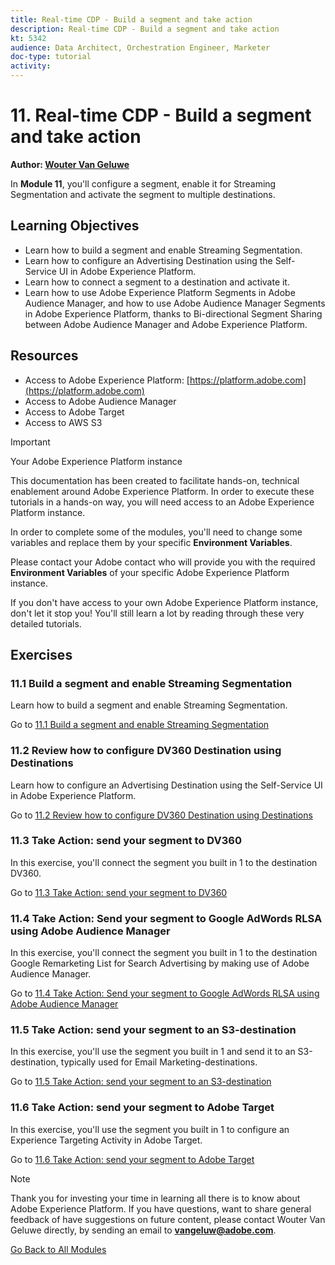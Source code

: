```yaml
---
title: Real-time CDP - Build a segment and take action
description: Real-time CDP - Build a segment and take action
kt: 5342
audience: Data Architect, Orchestration Engineer, Marketer
doc-type: tutorial
activity: 
---
```


# 11. Real-time CDP - Build a segment and take action

**Author: [Wouter Van Geluwe](https://www.linkedin.com/in/woutervangeluwe/)**

In **Module 11**, you'll configure a segment, enable it for Streaming Segmentation and activate the segment to multiple destinations.

## Learning Objectives

- Learn how to build a segment and enable Streaming Segmentation.
- Learn how to configure an Advertising Destination using the Self-Service UI in Adobe Experience Platform.
- Learn how to connect a segment to a destination and activate it.
- Learn how to use Adobe Experience Platform Segments in Adobe Audience Manager, and how to use Adobe Audience Manager Segments in Adobe Experience Platform, thanks to Bi-directional Segment Sharing between Adobe Audience Manager and Adobe Experience Platform.

## Resources

- Access to Adobe Experience Platform: [https://platform.adobe.com](https://platform.adobe.com)
- Access to Adobe Audience Manager
- Access to Adobe Target
- Access to AWS S3

>[!IMPORTANT]
>
>Your Adobe Experience Platform instance
>
>This documentation has been created to facilitate hands-on, technical enablement around Adobe Experience Platform. In order to execute these tutorials in a hands-on way, you will need access to an Adobe Experience Platform instance.
>
>In order to complete some of the modules, you'll need to change some variables and replace them by your specific **Environment Variables**. 
>
>Please contact your Adobe contact who will provide you with the required **Environment Variables** of your specific Adobe Experience Platform instance.
>
>If you don't have access to your own Adobe Experience Platform instance, don't let it stop you! You'll still learn a lot by reading through these very detailed tutorials.

## Exercises

### 11.1 Build a segment and enable Streaming Segmentation

Learn how to build a segment and enable Streaming Segmentation.

Go to [11.1 Build a segment and enable Streaming Segmentation](./ex1.md)

### 11.2 Review how to configure DV360 Destination using Destinations

Learn how to configure an Advertising Destination using the Self-Service UI in Adobe Experience Platform.

Go to [11.2 Review how to configure DV360 Destination using Destinations](./ex2.md)

### 11.3 Take Action: send your segment to DV360

In this exercise, you'll connect the segment you built in 1 to the destination DV360.

Go to [11.3 Take Action: send your segment to DV360](./ex3.md)

### 11.4 Take Action: Send your segment to Google AdWords RLSA using Adobe Audience Manager

In this exercise, you'll connect the segment you built in 1 to the destination Google Remarketing List for Search Advertising by making use of Adobe Audience Manager.

Go to [11.4 Take Action: Send your segment to Google AdWords RLSA using Adobe Audience Manager](./ex4.md)

### 11.5 Take Action: send your segment to an S3-destination

In this exercise, you'll use the segment you built in 1 and send it to an S3-destination, typically used for Email Marketing-destinations.

Go to [11.5 Take Action: send your segment to an S3-destination](./ex5.md)

### 11.6 Take Action: send your segment to Adobe Target

In this exercise, you'll use the segment you built in 1 to configure an Experience Targeting Activity in Adobe Target.

Go to [11.6 Take Action: send your segment to Adobe Target](./ex6.md)

>[!NOTE]
>
>Thank you for investing your time in learning all there is to know about Adobe Experience Platform. If you have questions, want to share general feedback of have suggestions on future content, please contact Wouter Van Geluwe directly, by sending an email to **vangeluw@adobe.com**.

[Go Back to All Modules](../../overview.md)
